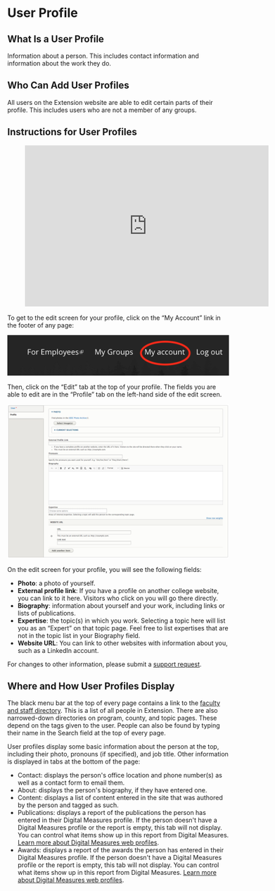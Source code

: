 # User Profile

## What Is a User Profile

Information about a person. This includes contact information and information about the work they do.

## Who Can Add User Profiles

All users on the Extension website are able to edit certain parts of their profile. This includes users who are not a member of any groups.

## Instructions for User Profiles

<figure class="video_container">
  <iframe id="kaltura_player" src="https://cdnapisec.kaltura.com/p/391241/sp/39124100/embedIframeJs/uiconf_id/22119142/partner_id/391241?iframeembed=true&playerId=kaltura_player&entry_id=1_n6e8u834&flashvars[localizationCode]=en&amp;flashvars[leadWithHTML5]=true&amp;flashvars[sideBarContainer.plugin]=true&amp;flashvars[sideBarContainer.position]=left&amp;flashvars[sideBarContainer.clickToClose]=true&amp;flashvars[chapters.plugin]=true&amp;flashvars[chapters.layout]=vertical&amp;flashvars[chapters.thumbnailRotator]=false&amp;flashvars[streamSelector.plugin]=true&amp;flashvars[EmbedPlayer.SpinnerTarget]=videoHolder&amp;flashvars[dualScreen.plugin]=true&amp;&wid=0_9g2z999q" width="554" height="366" allowfullscreen webkitallowfullscreen mozAllowFullScreen allow="fullscreen*; encrypted-media*" frameborder="0" title="Kaltura Player"></iframe>
</figure>

To get to the edit screen for your profile, click on the “My Account” link in the footer of any page:

![Footer Menu Screenshot](../images/footer-menu.png)

Then, click on the “Edit” tab at the top of your profile. The fields you are able to edit are in the “Profile” tab on the left-hand side of the edit screen.

![User Edit Screenshot](../images/user-edit-screen.png)

On the edit screen for your profile, you will see the following fields:

  - **Photo**: a photo of yourself.
  - **External profile link**: If you have a profile on another college website, you can link to it here. Visitors who click on you will go there directly.
  - **Biography**: information about yourself and your work, including links or lists of publications.
  - **Expertise**: the topic(s) in which you work. Selecting a topic here will list you as an “Expert” on that topic page. Feel free to list expertises that are not in the topic list in your Biography field.
  - **Website URL**: You can link to other websites with information about you, such as a LinkedIn account.

For changes to other information, please submit a [support request](https://osueesc.atlassian.net/servicedesk/customer/portal/2).

## Where and How User Profiles Display

The black menu bar at the top of every page contains a link to the [faculty and staff directory](https://extension.oregonstate.edu/people/directory). This is a list of all people in Extension. There are also narrowed-down directories on program, county, and topic pages. These depend on the tags given to the user. People can also be found by typing their name in the Search field at the top of every page.

User profiles display some basic information about the person at the top, including their photo, pronouns (if specified), and job title. Other information is displayed in tabs at the bottom of the page:

  - Contact: displays the person's office location and phone number(s) as well as a contact form to email them.
  - About: displays the person's biography, if they have entered one.
  - Content: displays a list of content entered in the site that was authored by the person and tagged as such.
  - Publications: displays a report of the publications the person has entered in their Digital Measures profile. If the person doesn't have a Digital Measures profile or the report is empty, this tab will not display. You can control what items show up in this report from Digital Measures. [Learn more about Digital Measures web profiles](https://digitalmeasures.oregonstate.edu/training/web-profiles).
  - Awards: displays a report of the awards the person has entered in their Digital Measures profile. If the person doesn't have a Digital Measures profile or the report is empty, this tab will not display. You can control what items show up in this report from Digital Measures. [Learn more about Digital Measures web profiles](https://digitalmeasures.oregonstate.edu/training/web-profiles).
